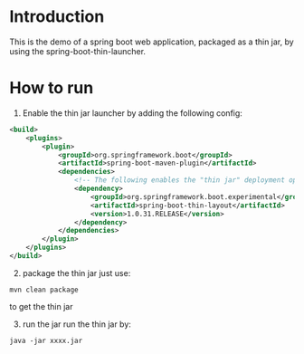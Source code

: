 # Introduction

This is the demo of a spring boot web application, packaged as a thin jar, by using the spring-boot-thin-launcher.

# How to run
1. Enable the thin jar launcher by adding the following config:
```xml
<build>
    <plugins>
        <plugin>
            <groupId>org.springframework.boot</groupId>
            <artifactId>spring-boot-maven-plugin</artifactId>
            <dependencies>
                <!-- The following enables the "thin jar" deployment option. -->
                <dependency>
                    <groupId>org.springframework.boot.experimental</groupId>
                    <artifactId>spring-boot-thin-layout</artifactId>
                    <version>1.0.31.RELEASE</version>
                </dependency>
            </dependencies>
        </plugin>
    </plugins>
</build>
```

2. package the thin jar
just use:
```shell
mvn clean package
```
to get the thin jar

3. run the jar
run the thin jar by:
```shell
java -jar xxxx.jar
```